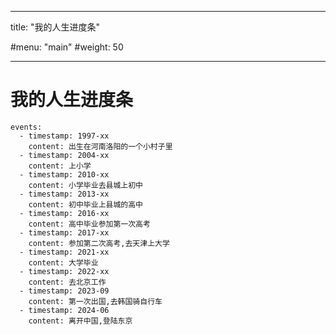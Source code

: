 
---
title: "我的人生进度条"

#menu: "main"
#weight: 50

---

# 我的人生进度条

```timeline {reverse=true,placement=top,animation=true}
events:
  - timestamp: 1997-xx
    content: 出生在河南洛阳的一个小村子里
  - timestamp: 2004-xx
    content: 上小学
  - timestamp: 2010-xx
    content: 小学毕业去县城上初中
  - timestamp: 2013-xx
    content: 初中毕业上县城的高中
  - timestamp: 2016-xx
    content: 高中毕业参加第一次高考
  - timestamp: 2017-xx
    content: 参加第二次高考,去天津上大学
  - timestamp: 2021-xx
    content: 大学毕业
  - timestamp: 2022-xx
    content: 去北京工作
  - timestamp: 2023-09
    content: 第一次出国,去韩国骑自行车
  - timestamp: 2024-06
    content: 离开中国,登陆东京
```

